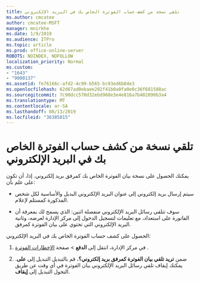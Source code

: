 ```yaml
---
title: تلقي نسخة من كشف حساب الفوترة الخاص بك في البريد الإلكتروني
ms.author: cmcatee
author: cmcatee-MSFT
manager: mnirkhe
ms.date: 1/9/2019
ms.audience: ITPro
ms.topic: article
ms.prod: office-online-server
ROBOTS: NOINDEX, NOFOLLOW
localization_priority: Normal
ms.custom:
- "1643"
- "9000137"
ms.assetid: fe76166c-afd2-4c99-b565-bc93ed6b84e3
ms.openlocfilehash: 62d67ad0ebaee202f41b0a0fa0e0c36f681588ac
ms.sourcegitcommit: 7c90dcc570d32ebd968e3e4e816a7b482890b3a4
ms.translationtype: MT
ms.contentlocale: ar-SA
ms.lasthandoff: 08/13/2019
ms.locfileid: "36385815"
---
```

# <a name="receive-copy-of-your-billing-statement-in-email"></a>تلقي نسخة من كشف حساب الفوترة الخاص بك في البريد الإلكتروني

يمكنك الحصول على نسخة بيان الفوترة الخاص بك كمرفق بريد إلكتروني. إذا، أن تكون على علم بأن:
  
- سيتم إرسال بريد إلكتروني إلى عنوان البريد الإلكتروني البديل والأساسية لكل شخص المذكورة كمستلم لإعلام.

- سوف تتلقى رسائل البريد الإلكتروني منفصلة اثنين: الذي يسمح لك بمعرفة أن الفاتورة على استعداد، مع تعليمات لتسجيل الدخول إلى مركز الإدارة لعرضه، وثانية البريد الإلكتروني التي تحتوي على بيان الفوترة كمرفق.

الحصول على كشف حساب الفوترة الخاص بك في البريد الإلكتروني:
  
1. في مركز الإدارة، انتقل إلى **الدفع** \> صفحة [الإخطارات الفوترة](https://go.microsoft.com/fwlink/p/?linkid=853212) .

2. ضمن **تريد تلقي بيان الفوترة كمرفق بريد إلكتروني؟**، قم بالتبديل التبديل إلى **على**. يمكنك إيقاف تلقي رسائل البريد الإلكتروني بيان الفوترة في أي وقت عن طريق التحول التبديل إلى **إيقاف**.